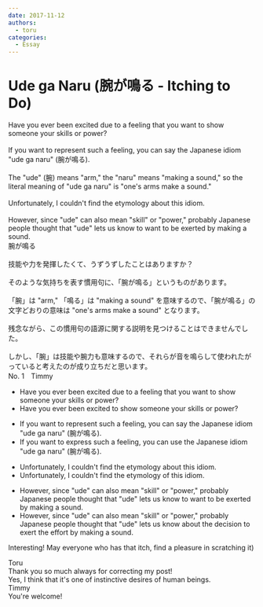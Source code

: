 ```yaml
---
date: 2017-11-12
authors:
  - toru
categories:
  - Essay
---
```


<h1 id="subject_show">Ude ga Naru (腕が鳴る - Itching to Do)</h1>
<div class="date" hidden>Nov 12, 2017 15:03</div>
<div id="post"><div id="body_show_ori">
Have you ever been excited due to a feeling that you want to show someone your skills or power?<br/><br/>If you want to represent such a feeling, you can say the Japanese idiom "ude ga naru" (腕が鳴る).<br/><br/>The "ude" (腕) means "arm," the "naru" means "making a sound," so the literal meaning of "ude ga naru" is "one's arms make a sound."<br/><br/>Unfortunately, I couldn't find the etymology about this idiom.<br/><br/>However, since "ude" can also mean "skill" or "power," probably Japanese people thought that "ude" lets us know to want to be exerted by making a sound.
</div></div>

<!-- more -->

<div id="post_ja"><div id="body_show_mo">
腕が鳴る<br/><br/>技能や力を発揮したくて、うずうずしたことはありますか？<br/><br/>そのような気持ちを表す慣用句に、「腕が鳴る」というものがあります。<br/><br/>「腕」は "arm," 「鳴る」は "making a sound" を意味するので、「腕が鳴る」の文字どおりの意味は "one's arms make a sound" となります。<br/><br/>残念ながら、この慣用句の語源に関する説明を見つけることはできませんでした。<br/><br/>しかし、「腕」は技能や腕力も意味するので、それらが音を鳴らして使われたがっていると考えたのが成り立ちだと思います。
</div></div>
<div id="block"><div class="first_name"> No. 1　<span class="just_name">Timmy</span></div><div id="block2">
<ul class="correction_field">
<li class="incorrect">Have you ever been excited due to a feeling that you want to show someone your skills or power?</li>
<li class="corrected correct">
Have you ever been<span class="f_blue"> </span>excited to show someone your skills or power?
</li>
</ul>
<ul class="correction_field">
<li class="incorrect">If you want to represent such a feeling, you can say the Japanese idiom "ude ga naru" (腕が鳴る).</li>
<li class="corrected correct">
If you want to <span class="f_blue">express </span>such a feeling, you can <span class="f_blue">use</span> the Japanese idiom "ude ga naru" (腕が鳴る).
</li>
</ul>
<ul class="correction_field">
<li class="incorrect">Unfortunately, I couldn't find the etymology about this idiom.</li>
<li class="corrected correct">
Unfortunately, I couldn't find the etymology <span class="f_blue">of</span> this idiom.
</li>
</ul>
<ul class="correction_field">
<li class="incorrect">However, since "ude" can also mean "skill" or "power," probably Japanese people thought that "ude" lets us know to want to be exerted by making a sound.</li>
<li class="corrected correct">
However, since "ude" can also mean "skill" or "power," probably Japanese people thought that "ude" lets us <span class="f_blue">know about the decision </span>to exert <span class="f_blue">the effort</span> by making a sound.
</li>
</ul>
<p class="comment_small">
 Interesting! May everyone who has that itch, find a pleasure in scratching it)
</p>

</div><div class="name"><span class="just_name">Toru</span><br>
Thank you so much always for correcting my post!<br/>Yes, I think that it's one of instinctive desires of human beings.
</div>
<div class="name"><span class="just_name">Timmy</span><br>
You're welcome!
</div>
</div>
